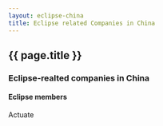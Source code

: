 ```yaml
---
layout: eclipse-china
title: Eclipse related Companies in China
---
```


## {{ page.title }}

### Eclipse-realted companies in China

#### Eclipse members

Actuate 